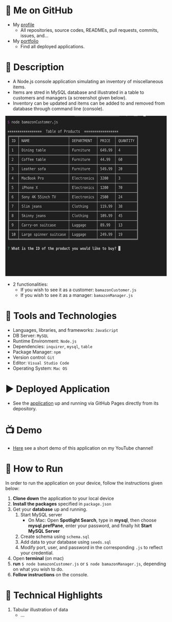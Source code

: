 # :link: Me on GitHub
* My [profile](https://github.com/Arsalan-Sadri)
  * All repositories, source codes, READMEs, pull requests, commits, issues, and...
* My [portfolio](https://Arsalan-Sadri.github.io)
  * Find all deployed applications. 

# :page_with_curl: Description
* A Node.js console application simulating an inventory of miscellaneous items.
* Items are stred in MySQL database and illustrated in a table to customers and managers (a screenshot given below).
* Inventory can be updated and items can be added to and removed from database through command line (console).

<img src="Docs/Images/inventory_table.png" width="600" height="500">

* 2 functionalities:
  * If you wish to see it as a customer: `bamazonCustomer.js`
  * If you wish to see it as a manager: `bamazonManager.js`

# :nut_and_bolt: Tools and Technologies
* Languages, libraries, and frameworks: `JavaScript`
* DB Server: `MySQL`
* Runtime Environment: `Node.js`
* Dependencies: `inquirer`, `mysql`, `table`
* Package Manager: `npm`
* Version control: `Git`
* Editor: `Visual Studio Code`
* Operating System: `Mac OS`

# :arrow_forward: Deployed Application
* See the [application]() up and running via GitHub Pages directly from its depository.


# :tv: Demo
* [Here]() see a short demo of this application on my YouTube channel!

# :wrench: How to Run
In order to run the application on your device, follow the instructions given below:
1. **Clone down** the application to your local device
2. **Install the packages** specified in `package.json`
3. Get your **database** up and running.
   1. Start MySQL server
      * On Mac: Open **Spotlight Search**, type in **mysql**, then choose **mysql.prefPane**,
       enter your password, and finally hit **Start MySQL Server**
   2. Create schema using `schema.sql`
   3. Add data to your database using `seeds.sql`
   4. Modify port, user, and password in the corresponding `.js` to reflect your credential.
4. Open **terminal** (on mac)
5. **run** `$ node bamazonCustomer.js` or `$ node bamazonManager.js`, depending on what you wish to do.
6. **Follow instructions** on the console.

# :key: Technical Highlights
1. Tabular illustration of data
   * ...